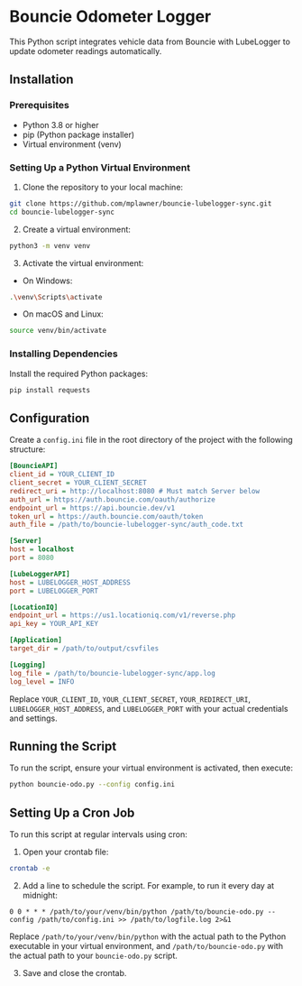 # Bouncie Odometer Logger

This Python script integrates vehicle data from Bouncie with LubeLogger to update odometer readings automatically.

## Installation

### Prerequisites

- Python 3.8 or higher
- pip (Python package installer)
- Virtual environment (venv)

### Setting Up a Python Virtual Environment

1. Clone the repository to your local machine:

```bash
git clone https://github.com/mplawner/bouncie-lubelogger-sync.git
cd bouncie-lubelogger-sync
```

2. Create a virtual environment:

```bash
python3 -m venv venv
```

3. Activate the virtual environment:

- On Windows:

```bash
.\venv\Scripts\activate
```

- On macOS and Linux:

```bash
source venv/bin/activate
```

### Installing Dependencies

Install the required Python packages:

```bash
pip install requests
```

## Configuration

Create a `config.ini` file in the root directory of the project with the following structure:

```ini
[BouncieAPI]
client_id = YOUR_CLIENT_ID
client_secret = YOUR_CLIENT_SECRET
redirect_uri = http://localhost:8080 # Must match Server below
auth_url = https://auth.bouncie.com/oauth/authorize
endpoint_url = https://api.bouncie.dev/v1
token_url = https://auth.bouncie.com/oauth/token
auth_file = /path/to/bouncie-lubelogger-sync/auth_code.txt

[Server]
host = localhost
port = 8080

[LubeLoggerAPI]
host = LUBELOGGER_HOST_ADDRESS
port = LUBELOGGER_PORT

[LocationIQ]
endpoint_url = https://us1.locationiq.com/v1/reverse.php
api_key = YOUR_API_KEY

[Application]
target_dir = /path/to/output/csvfiles

[Logging]
log_file = /path/to/bouncie-lubelogger-sync/app.log
log_level = INFO
```

Replace `YOUR_CLIENT_ID`, `YOUR_CLIENT_SECRET`, `YOUR_REDIRECT_URI`, `LUBELOGGER_HOST_ADDRESS`, and `LUBELOGGER_PORT` with your actual credentials and settings.

## Running the Script

To run the script, ensure your virtual environment is activated, then execute:

```bash
python bouncie-odo.py --config config.ini
```

## Setting Up a Cron Job

To run this script at regular intervals using cron:

1. Open your crontab file:

```bash
crontab -e
```

2. Add a line to schedule the script. For example, to run it every day at midnight:

```cron
0 0 * * * /path/to/your/venv/bin/python /path/to/bouncie-odo.py --config /path/to/config.ini >> /path/to/logfile.log 2>&1
```

Replace `/path/to/your/venv/bin/python` with the actual path to the Python executable in your virtual environment, and `/path/to/bouncie-odo.py` with the actual path to your `bouncie-odo.py` script.

3. Save and close the crontab.
